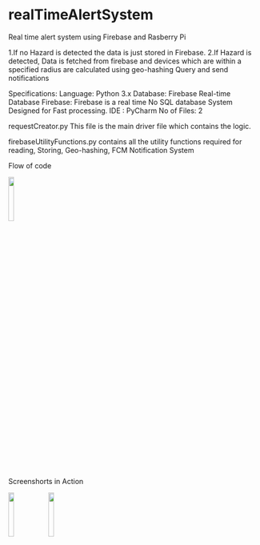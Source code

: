 # realTimeAlertSystem
Real time alert system using Firebase and Rasberry Pi

1.If no Hazard is detected the data is just stored in Firebase.
2.If Hazard is detected, Data is fetched from firebase and devices which are within a specified radius are calculated using geo-hashing Query and send notifications

Specifications:
Language: Python 3.x
Database: Firebase Real-time Database
Firebase: Firebase is a real time No SQL database System Designed for Fast processing.
IDE : PyCharm
No of Files: 2 
                                

requestCreator.py 
This file is the main driver file which contains the logic.

firebaseUtilityFunctions.py
contains all the utility functions required for reading, Storing, Geo-hashing, FCM Notification System

Flow of code



<img src="https://user-images.githubusercontent.com/10242289/45257948-ffd7b780-b36b-11e8-98ac-c39fc7c88dde.png" width="15%"></img> 





Screenshorts in Action






<img src="https://user-images.githubusercontent.com/10242289/45257844-fa796d80-b369-11e8-8aff-ba0f60ed1ee8.png" width="15%"></img> <img src="https://user-images.githubusercontent.com/10242289/45257826-b7b79580-b369-11e8-859a-f8f22bccae24.png" width="15%"></img> 
